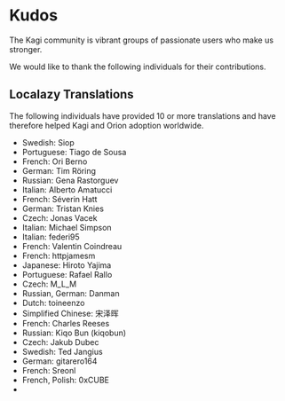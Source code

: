 # Kudos
The Kagi community is  vibrant groups of passionate users who make us stronger. 

We would like to thank the following individuals for their contributions.

## Localazy Translations
The following individuals have provided 10 or more translations and have therefore helped Kagi and Orion adoption worldwide.

- Swedish: Siop
- Portuguese: Tiago de Sousa
- French: Ori Berno
- German: Tim Röring
- Russian: Gena Rastorguev
- Italian: Alberto Amatucci
- French: Séverin Hatt
- German: Tristan Knies
- Czech: Jonas Vacek
- Italian: Michael Simpson
- Italian: federi95
- French: Valentin Coindreau
- French: httpjamesm
- Japanese: Hiroto Yajima
- Portuguese: Rafael Rallo
- Czech: M_L_M
- Russian, German: Danman 
- Dutch: toineenzo
- Simplified Chinese: 宋泽晖
- French: Charles Reeses
- Russian: Kiqo Bun (kiqobun)
- Czech: Jakub Dubec
- Swedish: Ted Jangius
- German: gitarero164
- French: Sreonl
- French, Polish: 0xCUBE
- 
